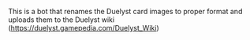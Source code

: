 This is a bot that renames the Duelyst card images to proper format and uploads them to the Duelyst wiki (https://duelyst.gamepedia.com/Duelyst_Wiki)
